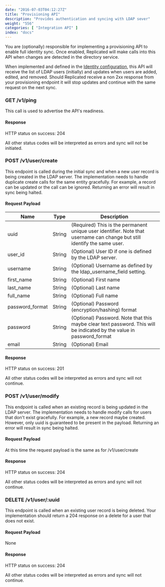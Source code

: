 ```yaml
---
date: "2016-07-03T04:12:27Z"
title: "Provisioning API"
description: "Provides authentication and syncing with LDAP sever"
weight: "556"
categories: [ "Integration API" ]
index: "docs"
---
```


You are (optionally) responsible for implementing a provisioning API to enable full identity sync. Once enabled, Replicated will make calls into this API when changes are detected in the directory service.

When implemented and defined in the [Identity configuration](/packaging-an-application/ldap-integration), this API will receive the list of LDAP users (initially) and updates when users are added, edited, and removed. Should Replicated receive a non 2xx response from your provisioning endpoint it will stop updates and continue with the same request on the next sync.

### GET /v1/ping

This call is used to advertise the API's readiness.

#### Response

HTTP status on success: 204

All other status codes will be interpreted as errors and sync will not be initiated.

### POST /v1/user/create

This endpoint is called during the initial sync and when a new user record is being created in the LDAP server. The implementation needs to handle duplicate create calls for the same entity gracefully.  For example, a record can be updated or the call can be ignored.  Returning an error will result in sync being halted.

#### Request Payload

| Name | Type | Description |
|---|---|---|
| uuid | String | (Required) This is the permanent unique user identifier. Note that username can change but still identify the same user. |
| user_id | String | (Optional) User ID if one is defined by the LDAP server. |
| username | String | (Optional) Username as defined by the ldap_username_field setting. |
| first_name | String | (Optional) First name |
| last_name | String | (Optional) Last name | 
| full_name | String | (Optional) Full name |
| password_format | String | (Optional) Password (encryption/hashing) format |
| password | String | (Optional) Password. Note that this maybe clear text password. This will be indicated by the value in password_format |
| email | String | (Optional) Email |

#### Response

HTTP status on success: 201

All other status codes will be interpreted as errors and sync will not continue.

### POST /v1/user/modify

This endpoint is called when an existing record is being updated in the LDAP server. The implementation needs to handle modify calls for users that don't exist gracefully.  For example, a new record maybe created.  However, only uuid is guaranteed to be present in the payload.  Returning an error will result in sync being halted.

#### Request Payload

At this time the request payload is the same as for /v1/user/create

#### Response

HTTP status on success: 204

All other status codes will be interpreted as errors and sync will not continue.

### DELETE /v1/user/:uuid

This endpoint is called when an existing user record is being deleted. Your implementation should return a 204 response on a delete for a user that does not exist.

#### Request Payload

None

#### Response

HTTP status on success: 204

All other status codes will be interpreted as errors and sync will not continue.
